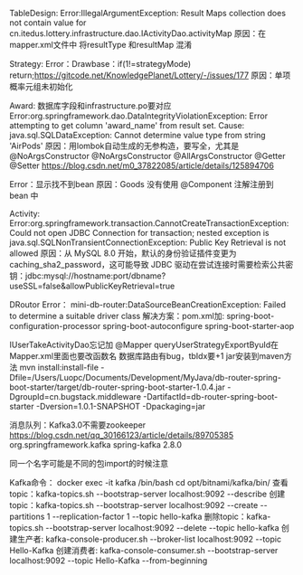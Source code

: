 TableDesign:
Error:IllegalArgumentException: Result Maps collection does not contain value for cn.itedus.lottery.infrastructure.dao.IActivityDao.activityMap
原因：在mapper.xml文件中 将resultType 和resultMap 混淆

Strategy:
Error：Drawbase：if(1!=strategyMode) return;https://gitcode.net/KnowledgePlanet/Lottery/-/issues/177
原因：单项概率元组未初始化

Award:
数据库字段和infrastructure.po要对应
Error:org.springframework.dao.DataIntegrityViolationException: Error attempting to get column 'award_name' from result set. 
Cause: java.sql.SQLDataException: Cannot determine value type from string 'AirPods'
原因：用lombok自动生成的无参构造，要写全，尤其是 @NoArgsConstructor
@NoArgsConstructor
@AllArgsConstructor
@Getter
@Setter
https://blog.csdn.net/m0_37822085/article/details/125894706

Error：显示找不到bean
原因：Goods 没有使用 @Component 注解注册到 bean 中

Activity:
Error:org.springframework.transaction.CannotCreateTransactionException: Could not open JDBC Connection for transaction; nested exception is java.sql.SQLNonTransientConnectionException: Public Key Retrieval is not allowed
原因：从 MySQL 8.0 开始，默认的身份验证插件变更为 caching_sha2_password，这可能导致 JDBC 驱动在尝试连接时需要检索公共密钥：jdbc:mysql://hostname:port/dbname?useSSL=false&allowPublicKeyRetrieval=true

DRoutor
Error： mini-db-router:DataSourceBeanCreationException: Failed to determine a suitable driver class
解决方案：pom.xml加:
<artifactId>spring-boot-configuration-processor</artifactId>
<artifactId>spring-boot-autoconfigure</artifactId>
<artifactId>spring-boot-starter-aop</artifactId>

IUserTakeActivityDao忘记加 @Mapper
queryUserStrategyExportByuId在Mapper.xml里面也要改函数名
数据库路由有bug，tbIdx要+1
jar安装到maven方法
mvn install:install-file -Dfile=/Users/Luopc/Documents/Development/MyJava/db-router-spring-boot-starter/target/db-router-spring-boot-starter-1.0.4.jar -DgroupId=cn.bugstack.middleware -DartifactId=db-router-spring-boot-starter -Dversion=1.0.1-SNAPSHOT -Dpackaging=jar



消息队列：Kafka3.0不需要zookeeper
https://blog.csdn.net/qq_30166123/article/details/89705385
<dependency>
    <groupId>org.springframework.kafka</groupId>
    <artifactId>spring-kafka</artifactId>
    <version>2.8.0</version>
</dependency>

同一个名字可能是不同的包import的时候注意

Kafka命令：
docker exec -it kafka /bin/bash
cd opt/bitnami/kafka/bin/
查看topic：kafka-topics.sh --bootstrap-server localhost:9092 --describe
创建topic：kafka-topics.sh --bootstrap-server localhost:9092 --create --partitions 1 --replication-factor 1 --topic hello-kafka
删除topic：kafka-topics.sh --bootstrap-server localhost:9092 --delete --topic hello-kafka
创建生产者: kafka-console-producer.sh --broker-list localhost:9092 --topic Hello-Kafka
创建消费者: kafka-console-consumer.sh --bootstrap-server localhost:9092 --topic Hello-Kafka --from-beginning